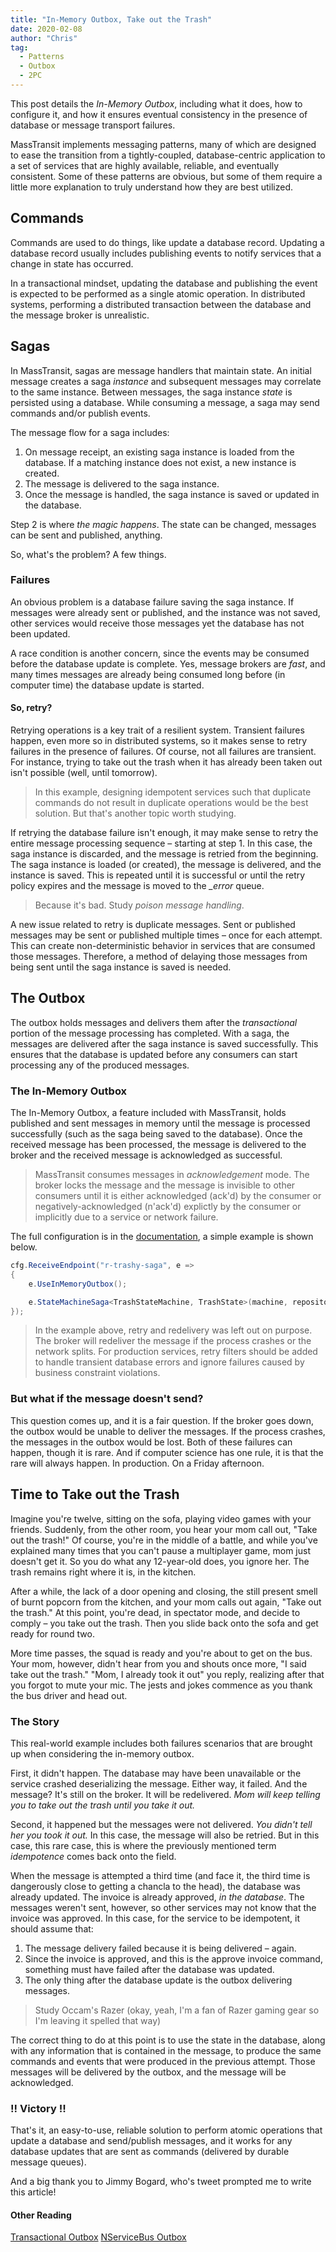 ```yaml
---
title: "In-Memory Outbox, Take out the Trash"
date: 2020-02-08
author: "Chris"
tag: 
  - Patterns
  - Outbox
  - 2PC
---
```


This post details the _In-Memory Outbox_, including what it does, how to configure it, and how it ensures eventual consistency in the presence of database or message transport failures.

<!-- more -->

<script>
import { Tweet } from 'vue-tweet-embed/dist'

export default {
    components: {Tweet}
}
</script>

MassTransit implements messaging patterns, many of which are designed to ease the transition from a tightly-coupled, database-centric application to a set of services that are highly available, reliable, and eventually consistent. Some of these patterns are obvious, but some of them require a little more explanation to truly understand how they are best utilized.

## Commands

Commands are used to do things, like update a database record. Updating a database record usually includes publishing events to notify services that a change in state has occurred.

In a transactional mindset, updating the database and publishing the event is expected to be performed as a single atomic operation. In distributed systems, performing a distributed transaction between the database and the message broker is unrealistic.

## Sagas

In MassTransit, sagas are message handlers that maintain state. An initial message creates a saga _instance_ and subsequent messages may correlate to the same instance. Between messages, the saga instance _state_ is persisted using a database. While consuming a message, a saga may send commands and/or publish events.

The message flow for a saga includes:

1. On message receipt, an existing saga instance is loaded from the database. If a matching instance does not exist, a new instance is created.
1. The message is delivered to the saga instance.
1. Once the message is handled, the saga instance is saved or updated in the database.

Step 2 is where _the magic happens_. The state can be changed, messages can be sent and published, anything.

So, what's the problem? A few things.

### Failures

An obvious problem is a database failure saving the saga instance. If messages were already sent or published, and the instance was not saved, other services would receive those messages yet the database has not been updated.

A race condition is another concern, since the events may be consumed before the database update is complete. Yes, message brokers are _fast_, and many times messages are already being consumed long before (in computer time) the database update is started.

#### So, retry?

Retrying operations is a key trait of a resilient system. Transient failures happen, even more so in distributed systems, so it makes sense to retry failures in the presence of failures. Of course, not all failures are transient. For instance, trying to take out the trash when it has already been taken out isn't possible (well, until tomorrow).

> In this example, designing idempotent services such that duplicate commands do not result in duplicate operations would be the best solution. But that's another topic worth studying.

If retrying the database failure isn't enough, it may make sense to retry the entire message processing sequence – starting at step 1. In this case, the saga instance is discarded, and the message is retried from the beginning. The saga instance is loaded (or created), the message is delivered, and the instance is saved. This is repeated until it is successful or until the retry policy expires and the message is moved to the *_error* queue.

> Because it's bad. Study _poison message handling_.

A new issue related to retry is duplicate messages. Sent or published messages may be sent or published multiple times – once for each attempt. This can create non-deterministic behavior in services that are consumed those messages. Therefore, a method of delaying those messages from being sent until the saga instance is saved is needed.

## The Outbox

The outbox holds messages and delivers them after the _transactional_ portion of the message processing has completed. With a saga, the messages are delivered after the saga instance is saved successfully. This ensures that the database is updated before any consumers can start processing any of the produced messages.

### The In-Memory Outbox

The In-Memory Outbox, a feature included with MassTransit, holds published and sent messages in memory until the message is processed successfully (such as the saga being saved to the database). Once the received message has been processed, the message is delivered to the broker and the received message is acknowledged as successful.

> MassTransit consumes messages in _acknowledgement_ mode. The broker locks the message and the message is invisible to other consumers until it is either acknowledged (ack'd) by the consumer or negatively-acknowledged (n'ack'd) explictly by the consumer or implicitly due to a service or network failure.

The full configuration is in the [documentation](/usage/exceptions.md#redelivery), a simple example is shown below.

```cs
cfg.ReceiveEndpoint("r-trashy-saga", e =>
{
    e.UseInMemoryOutbox();

    e.StateMachineSaga<TrashStateMachine, TrashState>(machine, repository);
});
```

> In the example above, retry and redelivery was left out on purpose. The broker will redeliver the message if the process crashes or the network splits. For production services, retry filters should be added to handle transient database errors and ignore failures caused by business constraint violations.

### But what if the message doesn't send?

This question comes up, and it is a fair question. If the broker goes down, the outbox would be unable to deliver the messages. If the process crashes, the messages in the outbox would be lost. Both of these failures can happen, though it is rare. And if computer science has one rule, it is that the rare will always happen. In production. On a Friday afternoon.

## Time to Take out the Trash

Imagine you're twelve, sitting on the sofa, playing video games with your friends. Suddenly, from the other room, you hear your mom call out, "Take out the trash!" Of course, you're in the middle of a battle, and while you've explained many times that you can't pause a multiplayer game, mom just doesn't get it. So you do what any 12-year-old does, you ignore her. The trash remains right where it is, in the kitchen.

After a while, the lack of a door opening and closing, the still present smell of burnt popcorn from the kitchen, and your mom calls out again, "Take out the trash." At this point, you're dead, in spectator mode, and decide to comply – you take out the trash. Then you slide back onto the sofa and get ready for round two.

More time passes, the squad is ready and you're about to get on the bus. Your mom, however, didn't hear from you and shouts once more, "I said take out the trash." "Mom, I already took it out" you reply, realizing after that you forgot to mute your mic. The jests and jokes commence as you thank the bus driver and head out.

### The Story

This real-world example includes both failures scenarios that are brought up when considering the in-memory outbox.

First, it didn't happen. The database may have been unavailable or the service crashed deserializing the message. Either way, it failed. And the message? It's still on the broker. It will be redelivered. _Mom will keep telling you to take out the trash until you take it out._

Second, it happened but the messages were not delivered. _You didn't tell her you took it out._ In this case, the message will also be retried. But in this case, this rare case, this is where the previously mentioned term _idempotence_ comes back onto the field.

When the message is attempted a third time (and face it, the third time is dangerously close to getting a chancla to the head), the database was already updated. The invoice is already approved, _in the database_. The messages weren't sent, however, so other services may not know that the invoice was approved. In this case, for the service to be idempotent, it should assume that:

1. The message delivery failed because it is being delivered – again.
2. Since the invoice is approved, and this is the approve invoice command, something must have failed after the database was updated. 
3. The only thing after the database update is the outbox delivering messages.

> Study Occam's Razer (okay, yeah, I'm a fan of Razer gaming gear so I'm leaving it spelled that way)

The correct thing to do at this point is to use the state in the database, along with any information that is contained in the message, to produce the same commands and events that were produced in the previous attempt. Those messages will be delivered by the outbox, and the message will be acknowledged.

### !! Victory !!

That's it, an easy-to-use, reliable solution to perform atomic operations that update a database and send/publish messages, and it works for any database updates that are sent as commands (delivered by durable message queues).

And a big thank you to Jimmy Bogard, who's tweet prompted me to write this article!

<Tweet id="1225424085498417153" :options="{ theme: 'dark', dnt: 'true' }"></Tweet>

#### Other Reading

[Transactional Outbox](https://microservices.io/patterns/data/transactional-outbox.html)
[NServiceBus Outbox](https://docs.particular.net/nservicebus/outbox/)


